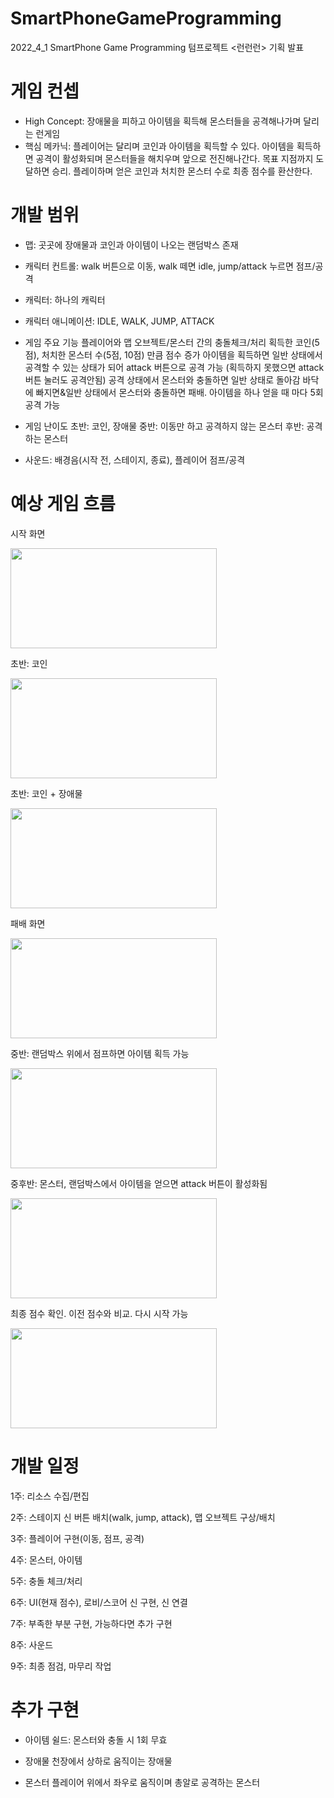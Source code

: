 # SmartPhoneGameProgramming
2022_4_1 SmartPhone Game Programming 텀프로젝트 <런런런> 기획 발표


# 게임 컨셉
- High Concept: 장애물을 피하고 아이템을 획득해 몬스터들을 공격해나가며 달리는 런게임
- 핵심 메카닉: 플레이어는 달리며 코인과 아이템을 획득할 수 있다. 아이템을 획득하면 공격이 활성화되며 몬스터들을 해치우며 앞으로 전진해나간다. 목표 지점까지 도달하면 승리. 플레이하며 얻은 코인과 처치한 몬스터 수로 최종 점수를 환산한다.  


# 개발 범위
- 맵: 곳곳에 장애물과 코인과 아이템이 나오는 랜덤박스 존재
- 캐릭터 컨트롤: walk 버튼으로 이동, walk 떼면 idle, jump/attack 누르면 점프/공격
- 캐릭터: 하나의 캐릭터
- 캐릭터 애니메이션: IDLE, WALK, JUMP, ATTACK

- 게임 주요 기능
플레이어와 맵 오브젝트/몬스터 간의 충돌체크/처리
획득한 코인(5점), 처치한 몬스터 수(5점, 10점) 만큼 점수 증가
아이템을 획득하면 일반 상태에서 공격할 수 있는 상태가 되어 attack 버튼으로 공격 가능
(획득하지 못했으면 attack버튼 눌러도 공격안됨)
공격 상태에서 몬스터와 충돌하면 일반 상태로 돌아감
바닥에 빠지면&일반 상태에서 몬스터와 충돌하면 패배.
아이템을 하나 얻을 때 마다 5회 공격 가능  

- 게임 난이도
초반: 코인, 장애물
중반: 이동만 하고 공격하지 않는 몬스터
후반: 공격하는 몬스터

- 사운드: 배경음(시작 전, 스테이지, 종료), 플레이어 점프/공격


# 예상 게임 흐름
시작 화면  

<img src="https://user-images.githubusercontent.com/55976889/160470191-783a8aab-26c6-4d6d-ae37-760e9b7ff50c.png" width="330" height="160">

초반: 코인  

<img src="https://user-images.githubusercontent.com/55976889/160467825-700f964e-d5a5-4a03-87a6-1dd312c4ce2e.png" width="330" height="160">

초반: 코인 + 장애물  

<img src="https://user-images.githubusercontent.com/55976889/160467857-a3ee8338-6925-4865-b91b-89ff7337a9cd.png" width="330" height="160">

패배 화면  

<img src="https://user-images.githubusercontent.com/55976889/160470959-65272f00-fddc-41a5-9cfd-1911137e6127.png" width="330" height="160">

중반: 랜덤박스 위에서 점프하면 아이템 획득 가능  

<img src="https://user-images.githubusercontent.com/55976889/160467908-b3130f08-9347-4916-bc2e-26e0bc2c10d5.png" width="330" height="160">

중후반: 몬스터, 랜덤박스에서 아이템을 얻으면 attack 버튼이 활성화됨  

<img src="https://user-images.githubusercontent.com/55976889/160467964-f938add8-dbb2-49f1-b203-b4effee5b2c9.png" width="330" height="160">

최종 점수 확인. 이전 점수와 비교. 다시 시작 가능  

<img src="https://user-images.githubusercontent.com/55976889/160468228-fa269775-1de9-4995-a56a-0009b848982d.png" width="330" height="160">



# 개발 일정
1주: 리소스 수집/편집  

2주: 스테이지 신 버튼 배치(walk, jump, attack), 맵 오브젝트 구상/배치  

3주: 플레이어 구현(이동, 점프, 공격)  

4주: 몬스터, 아이템  

5주: 충돌 체크/처리  

6주: UI(현재 점수), 로비/스코어 신 구현, 신 연결  

7주: 부족한 부분 구현, 가능하다면 추가 구현  

8주: 사운드  

9주: 최종 점검, 마무리 작업  



# 추가 구현
- 아이템
쉴드: 몬스터와 충돌 시 1회 무효  

- 장애물
천장에서 상하로 움직이는 장애물  

- 몬스터
플레이어 위에서 좌우로 움직이며 총알로 공격하는 몬스터

